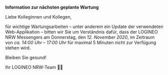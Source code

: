 **Information zur nächsten geplante Wartung**

Liebe Kolleginnen und Kollegen,

für wichtige Wartungsarbeiten – unter anderem ein Update der verwendeten Web-Applikation – bitten wir Sie um Verständnis dafür, dass der LOGINEO NRW Messengers am Donnerstag, den *12. November 2020*, im Zeitraum von *ca. 14:00 Uhr – 17:00 Uhr* für maximal 5 Minuten nicht zur Verfügung stehen wird. 

Bleiben Sie gesund!

Ihr LOGINEO NRW-Team 👨‍💻

